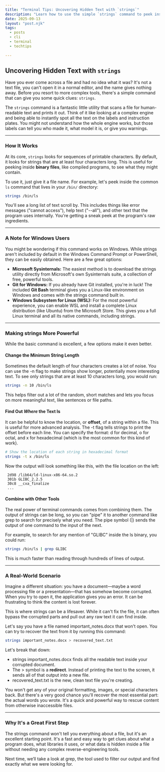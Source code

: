 ```yaml
--- 
title: "Terminal Tips: Uncovering Hidden Text with `strings`" 
description: "Learn how to use the simple `strings` command to peek inside binary files, find hidden clues, and even recover text from corrupted documents." 
date: 2025-09-13 
layout: "post.njk" 
tags: 
  - posts 
  - cli 
  - terminal 
  - techtips 
 
--- 
```

 
## Uncovering Hidden Text with `strings` 
 
Have you ever come across a file and had no idea what it was? It's not a text file, you can't open it in a normal editor, and the name gives nothing away. Before you resort to more complex tools, there's a simple command that can give you some quick clues: `strings`. 
 
The `strings` command is a fantastic little utility that scans a file for human-readable text and prints it out. Think of it like looking at a complex engine and being able to instantly spot all the text on the labels and instruction plates. You might not understand how the whole engine works, but those labels can tell you who made it, what model it is, or give you warnings. 
 
----- 
 
### How It Works 
 
At its core, `strings` looks for sequences of printable characters. By default, it looks for strings that are at least four characters long. This is useful for peeking inside ****binary files****, like compiled programs, to see what they might contain. 
 
To use it, just give it a file name. For example, let's peek inside the common `ls` command that lives in your `/bin/` directory: 
 
```bash 
strings /bin/ls
```


You'll see a long list of text scroll by. This includes things like error messages ("cannot access"), help text ("--all"), and other text that the program uses internally. You're getting a sneak peek at the program's raw ingredients.


---


### A Note for Windows Users

You might be wondering if this command works on Windows. While strings aren't included by default in the Windows Command Prompt or PowerShell, they can be easily obtained. Here are a few great options:



* **Microsoft Sysinternals:** The easiest method is to download the strings utility directly from Microsoft's own Sysinternals suite, a collection of free, powerful tools.
* **Git for Windows:** If you already have Git installed, you're in luck! The included **Git Bash** terminal gives you a Linux-like environment on Windows and comes with the strings command built in.
* **Windows Subsystem for Linux (WSL):** For the most powerful experience, you can enable WSL and install a complete Linux distribution (like Ubuntu) from the Microsoft Store. This gives you a full Linux terminal and all its native commands, including strings.


---


### Making strings More Powerful

While the basic command is excellent, a few options make it even better.


#### Change the Minimum String Length

Sometimes the default length of four characters creates a lot of noise. You can use the -n flag to make strings show longer, potentially more interesting text. To see only strings that are at least 10 characters long, you would run:


```Bash
strings -n 10 /bin/ls
```


This helps filter out a lot of the random, short matches and lets you focus on more meaningful text, like sentences or file paths.


#### Find Out ***Where*** the Text Is

It can be helpful to know the location, or **offset**, of a string within a file. This is useful for more advanced analysis. The -t flag tells strings to print the offset before each line. You can specify the format: d for decimal, o for octal, and x for hexadecimal (which is the most common for this kind of work).


```Bash
# Show the location of each string in hexadecimal format 
strings -t x /bin/ls
```


Now the output will look something like this, with the file location on the left:

```text
 2d98 /lib64/ld-linux-x86-64.so.2 
 301b GLIBC_2.2.5 
 30c8 __cxa_finalize 
 ... 
```


#### Combine with Other Tools

The real power of terminal commands comes from combining them. The output of strings can be long, so you can "pipe" it to another command like grep to search for precisely what you need. The pipe symbol (|) sends the output of one command to the input of the next.

For example, to search for any mention of "GLIBC" inside the ls binary, you could run:


```Bash
strings /bin/ls | grep GLIBC
```


This is much faster than reading through hundreds of lines of output.


---


### A Real-World Scenario

Imagine a different situation: you have a document—maybe a word processing file or a presentation—that has somehow become corrupted. When you try to open it, the application gives you an error. It can be frustrating to think the content is lost forever.

This is where strings can be a lifesaver. While it can't fix the file, it can often bypass the corrupted parts and pull out any raw text it can find inside.

Let's say you have a file named important_notes.docx that won't open. You can try to recover the text from it by running this command:


```Bash
strings important_notes.docx > recovered_text.txt
```


Let's break that down:



* strings important_notes.docx finds all the readable text inside your corrupted document.
* The > symbol is a **redirect**. Instead of printing the text to the screen, it sends all of that output into a new file.
* recovered_text.txt is the new, clean text file you're creating.

You won't get any of your original formatting, images, or special characters back. But there's a very good chance you'll recover the most essential part: the actual words you wrote. It's a quick and powerful way to rescue content from otherwise inaccessible files.


---


### Why It's a Great First Step

The strings command won't tell you everything about a file, but it's an excellent starting point. It's a fast and easy way to get clues about what a program does, what libraries it uses, or what data is hidden inside a file without needing any complex reverse-engineering tools.

Next time, we’ll take a look at grep, the tool used to filter our output and find exactly what we were looking for.

